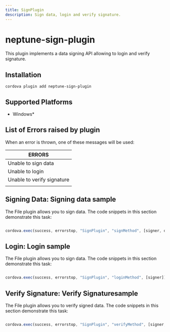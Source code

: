 ```yaml
---
title: SignPlugin
description: Sign data, login and verify signature.
---
```

<!--
# license: Licensed to the Apache Software Foundation (ASF) under one
#         or more contributor license agreements.  See the NOTICE file
#         distributed with this work for additional information
#         regarding copyright ownership.  The ASF licenses this file
#         to you under the Apache License, Version 2.0 (the
#         "License"); you may not use this file except in compliance
#         with the License.  You may obtain a copy of the License at
#
#           http://www.apache.org/licenses/LICENSE-2.0
#
#         Unless required by applicable law or agreed to in writing,
#         software distributed under the License is distributed on an
#         "AS IS" BASIS, WITHOUT WARRANTIES OR CONDITIONS OF ANY
#         KIND, either express or implied.  See the License for the
#         specific language governing permissions and limitations
#         under the License.
-->

# neptune-sign-plugin

This plugin implements a data signing API allowing to login and verify signature.

## Installation

    cordova plugin add neptune-sign-plugin

## Supported Platforms

- Windows*

## List of Errors raised by plugin
When an error is thrown, one of these messages will be used:

| ERRORS                            |
|-----------------------------------|
|    Unable to sign data            |
|    Unable to login                |
|    Unable to verify signature     |
|				    |

## Signing Data: Signing data sample <a name="signdata"></a>

The File plugin allows you to sign data. The code snippets in this section demonstrate this task:

```js

cordova.exec(success, errorstop, "SignPlugin", "signMethod", [signer, datatosign, true]);

```

## Login: Login sample <a name="login"></a>

The File plugin allows you to sign data. The code snippets in this section demonstrate this task:

```js

cordova.exec(success, errorstop, "SignPlugin", "loginMethod", [signer]);

```

## Verify Signature: Verify Signaturesample <a name="verify"></a>

The File plugin allows you to verify signed data. The code snippets in this section demonstrate this task:

```js

cordova.exec(success, errorstop, "SignPlugin", "verifyMethod", [signer, signeddata, signature]);

```

